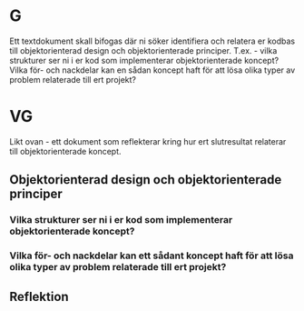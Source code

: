 

# G 
Ett textdokument skall bifogas där ni söker identifiera och relatera er kodbas till
objektorienterad design och objektorienterade principer. T.ex. - vilka strukturer ser
ni i er kod som implementerar objektorienterade koncept? Vilka för- och nackdelar
kan en sådan koncept haft för att lösa olika typer av problem relaterade till ert
projekt?

# VG
Likt ovan - ett dokument som reflekterar kring hur ert slutresultat relaterar till
objektorienterade koncept.

## Objektorienterad design och objektorienterade principer

### Vilka strukturer ser ni i er kod som implementerar objektorienterade koncept? 

### Vilka för- och nackdelar kan ett sådant koncept haft för att lösa olika typer av problem relaterade till ert projekt?



## Reflektion